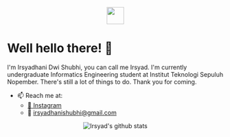 <center>
<img align="center" src="https://i.ibb.co/yPQYwCt/vektor-icon.png" width="40x" height="40px">
</center>

# Well hello there! 👋

I'm Irsyadhani Dwi Shubhi, you can call me Irsyad. I'm currently undergraduate Informatics Engineering student at Institut Teknologi Sepuluh Nopember. There's still a lot of things to do. Thank you for coming.

- 📫 Reach me at:
  - [📸 Instagram](https://instagram.com/irsyadhani_17)
  - 📧 irsyadhanishubhi@gmail.com
  
<div align="center">
  
![Irsyad's github stats](https://github-readme-stats.vercel.app/api?username=irsyadhani22&show_icons=true&hide_border=true&bg_color=1d1f21&text_color=ffffff)
</div>
